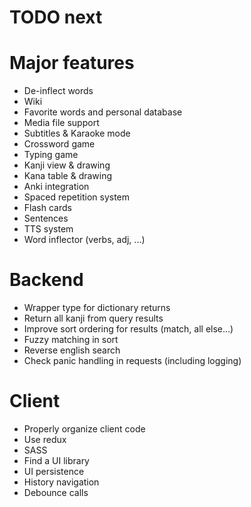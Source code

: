 TODO next
=========


Major features
==============

- De-inflect words
- Wiki
- Favorite words and personal database
- Media file support
- Subtitles & Karaoke mode
- Crossword game
- Typing game
- Kanji view & drawing
- Kana table & drawing
- Anki integration
- Spaced repetition system
- Flash cards
- Sentences
- TTS system
- Word inflector (verbs, adj, ...)

Backend
=======

- Wrapper type for dictionary returns
- Return all kanji from query results
- Improve sort ordering for results (match, all else...)
- Fuzzy matching in sort
- Reverse english search
- Check panic handling in requests (including logging)

Client
======

- Properly organize client code
- Use redux
- SASS
- Find a UI library
- UI persistence
- History navigation
- Debounce calls
